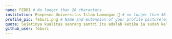 ```yaml
---
name: FEBRI # No longer than 28 characters
institution: Ponpesma Universitas Islam Lamongan 🚩 # no longer than 58 characters
profile_pic: feburi.png # Name and extension of your profile picture(ex. mona.png)
quote: Sejatinya kualitas seorang santri itu adalah ketika ia sudah keluar dari pesantren. # no longer than 100 characters
github_user: feburi
---
```

